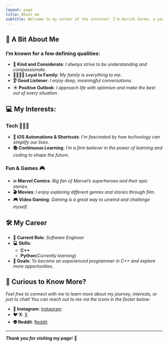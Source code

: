 ```yaml
---
layout: page
title: About me
subtitle: Welcome to my corner of the internet! I’m Harish Sarma, a passionate software engineer based in India.
---
```

<!-- <img style="display: block; margin: 0 auto;" alt="coding" width="498" src="assets/img/programmer.gif"> -->

## 👋 A Bit About Me

### I’m known for a few defining qualities:
- **🌟 Kind and Considerate**: _I always strive to be understanding and compassionate_.
- **👨‍👩‍👧‍👦 Loyal to Family**: _My family is everything to me_.
- **👂 Good Listener**: _I enjoy deep, meaningful conversations_.
- **☀️ Positive Outlook**: _I approach life with optimism and make the best out of every situation_.

## 💻 My Interests:

### Tech 👨🏻‍💻
- **📱 iOS Automations & Shortcuts**: _I’m fascinated by how technology can simplify our lives_.
- **📚 Continuous Learning**: _I’m a firm believer in the power of learning and coding to shape the future_.

### Fun & Games 🎮
- **💥 Marvel Comics**: _Big fan of Marvel’s superheroes and their epic stories_.
- **🎬 Movies**: _I enjoy exploring different genres and stories through film_.
- **🎮 Video Gaming**: _Gaming is a great way to unwind and challenge myself_.

## 🛠️ My Career

- **🏢 Current Role**: _Software Engineer_
- **💻 Skills**:
  - **C++**
  - **Python**(_Currently learning_)
- **🎯 Goals**: _To become an experienced programmer in C++ and explore more opportunities_.

## 🧐 Curious to Know More?

_Feel free to connect with me to learn more about my journey, interests, or just to chat! You can reach out to me via the icons in the footer below:_

- **📸 Instagram**: [Instagram](https://instagram.com/i_am_harishsarma)
- **🐦 X**: [X](https://x.com/harishsarma_v)
- **👽 Reddit**: [Reddit](https://www.reddit.com/user/Relevant-Plantain615/)

---

**_Thank you for visiting my page_**! 🙏
